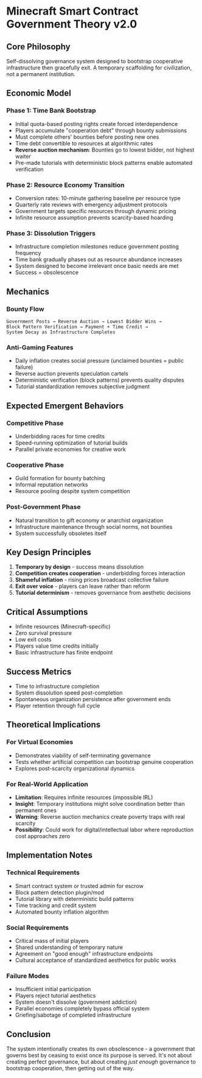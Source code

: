 # Minecraft Smart Contract Government Theory v2.0

## Core Philosophy
Self-dissolving governance system designed to bootstrap cooperative infrastructure then gracefully exit. A temporary scaffolding for civilization, not a permanent institution.

## Economic Model

### Phase 1: Time Bank Bootstrap
- Initial quota-based posting rights create forced interdependence
- Players accumulate "cooperation debt" through bounty submissions
- Must complete others' bounties before posting new ones
- Time debt convertible to resources at algorithmic rates
- **Reverse auction mechanism**: Bounties go to lowest bidder, not highest waiter
- Pre-made tutorials with deterministic block patterns enable automated verification

### Phase 2: Resource Economy Transition
- Conversion rates: 10-minute gathering baseline per resource type
- Quarterly rate reviews with emergency adjustment protocols
- Government targets specific resources through dynamic pricing
- Infinite resource assumption prevents scarcity-based hoarding

### Phase 3: Dissolution Triggers
- Infrastructure completion milestones reduce government posting frequency
- Time bank gradually phases out as resource abundance increases
- System designed to become irrelevant once basic needs are met
- Success = obsolescence

## Mechanics

### Bounty Flow
```
Government Posts → Reverse Auction → Lowest Bidder Wins → 
Block Pattern Verification → Payment + Time Credit → 
System Decay as Infrastructure Completes
```

### Anti-Gaming Features
- Daily inflation creates social pressure (unclaimed bounties = public failure)
- Reverse auction prevents speculation cartels
- Deterministic verification (block patterns) prevents quality disputes
- Tutorial standardization removes subjective judgment

## Expected Emergent Behaviors

### Competitive Phase
- Underbidding races for time credits
- Speed-running optimization of tutorial builds
- Parallel private economies for creative work

### Cooperative Phase
- Guild formation for bounty batching
- Informal reputation networks
- Resource pooling despite system competition

### Post-Government Phase
- Natural transition to gift economy or anarchist organization
- Infrastructure maintenance through social norms, not bounties
- System successfully obsoletes itself

## Key Design Principles
1. **Temporary by design** - success means dissolution
2. **Competition creates cooperation** - underbidding forces interaction
3. **Shameful inflation** - rising prices broadcast collective failure
4. **Exit over voice** - players can leave rather than reform
5. **Tutorial determinism** - removes governance from aesthetic decisions

## Critical Assumptions
- Infinite resources (Minecraft-specific)
- Zero survival pressure
- Low exit costs
- Players value time credits initially
- Basic infrastructure has finite endpoint

## Success Metrics
- Time to infrastructure completion
- System dissolution speed post-completion
- Spontaneous organization persistence after government ends
- Player retention through full cycle

## Theoretical Implications

### For Virtual Economies
- Demonstrates viability of self-terminating governance
- Tests whether artificial competition can bootstrap genuine cooperation
- Explores post-scarcity organizational dynamics

### For Real-World Application
- **Limitation**: Requires infinite resources (impossible IRL)
- **Insight**: Temporary institutions might solve coordination better than permanent ones
- **Warning**: Reverse auction mechanics create poverty traps with real scarcity
- **Possibility**: Could work for digital/intellectual labor where reproduction cost approaches zero

## Implementation Notes

### Technical Requirements
- Smart contract system or trusted admin for escrow
- Block pattern detection plugin/mod
- Tutorial library with deterministic build patterns
- Time tracking and credit system
- Automated bounty inflation algorithm

### Social Requirements
- Critical mass of initial players
- Shared understanding of temporary nature
- Agreement on "good enough" infrastructure endpoints
- Cultural acceptance of standardized aesthetics for public works

### Failure Modes
- Insufficient initial participation
- Players reject tutorial aesthetics
- System doesn't dissolve (government addiction)
- Parallel economies completely bypass official system
- Griefing/sabotage of completed infrastructure

## Conclusion
The system intentionally creates its own obsolescence - a government that governs best by ceasing to exist once its purpose is served. It's not about creating perfect governance, but about creating *just enough* governance to bootstrap cooperation, then getting out of the way.